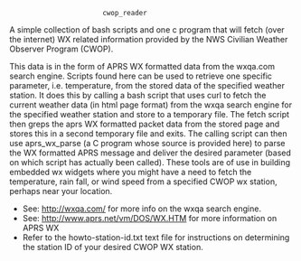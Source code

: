                           cwop_reader 

A simple collection of bash scripts and one c program that will fetch 
(over the internet) WX related information provided by the NWS Civilian 
Weather Observer Program (CWOP). 

This data is in the form of APRS WX formatted data from the wxqa.com search 
engine. Scripts found here can be used to retrieve one specific parameter, 
i.e. temperature, from the stored data of the specified weather station. 
It does this by calling a bash script that uses curl to fetch the current 
weather data (in html page format) from the wxqa search engine for the 
specified weather station and store to a temporary file. The fetch script 
then greps the aprs WX formatted packet data from the stored page and
stores this in a second temporary file and exits. The calling script can 
then use aprs_wx_parse (a C program whose source is provided here) to parse 
the WX formatted APRS message and deliver the desired parameter (based on 
which script has actually been called). These tools are of use in building 
embedded wx widgets where you might have a need to fetch the temperature, 
rain fall, or wind speed from a specified CWOP wx station, perhaps near 
your location.

 * See: http://wxqa.com/ for more info on the wxqa search engine.
 * See: http://www.aprs.net/vm/DOS/WX.HTM for more information on APRS WX
 * Refer to the howto-station-id.txt text file for instructions on 
   determining the station ID of your desired CWOP WX station.


